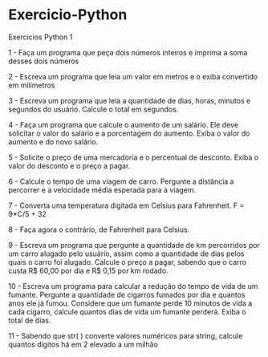 # Exercicio-Python

Exercicios Python 1

1 - Faça um programa que peça dois números inteiros e imprima a soma desses dois números

2 - Escreva um programa que leia um valor em metros e o exiba convertido em milímetros

3 - Escreva um programa que leia a quantidade de dias, horas, minutos e segundos do usuário. Calcule o total em segundos.

4 - Faça um programa que calcule o aumento de um salário. Ele deve solicitar o valor do salário e a porcentagem do aumento. Exiba o valor do aumento e do novo salário.

5 - Solicite o preço de uma mercadoria e o percentual de desconto. Exiba o valor do desconto e o preço a pagar.

6 - Calcule o tempo de uma viagem de carro. Pergunte a distância a percorrer e a velocidade média esperada para a viagem.

7 - Converta uma temperatura digitada em Celsius para Fahrenheit. F = 9*C/5 + 32

8 - Faça agora o contrário, de Fahrenheit para Celsius.

9 - Escreva um programa que pergunte a quantidade de km percorridos por um carro alugado pelo usuário, assim como a quantidade de dias pelos quais o carro foi alugado. Calcule o preço a pagar, sabendo que o carro custa R$ 60,00 por dia e R$ 0,15 por km rodado.

10 - Escreva um programa para calcular a redução do tempo de vida de um fumante. Pergunte a quantidade de cigarros fumados por dia e quantos anos ele já fumou. Considere que um fumante perde 10 minutos de vida a cada cigarro, calcule quantos dias de vida um fumante perderá. Exiba o total de dias.

11 - Sabendo que str( ) converte valores numéricos para string, calcule quantos dígitos há em 2 elevado a um milhão
